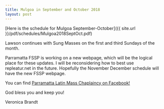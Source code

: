 ```yaml
---
title: Mulgoa in September and October 2018
layout: post
---
```


[Here is the schedule for Mulgoa September-October]({{ site.url }}/pdf/schedules/Mulgoa2018SeptOct.pdf)

Lawson continues with Sung Masses on the first and third Sundays of the month.

Parramatta FSSP is working on a new webpage, which will be the logical place for these updates. I will be reconsidering how to best use repleatur.net in the future. Hopefully the November December schedule will have the new FSSP webpage.

You can find [Parramatta Latin Mass Chaplaincy on Facebook!](https://www.facebook.com/ParraFSSP/)

God bless you and keep you!

Veronica Brandt

